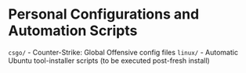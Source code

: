 # Personal Configurations and Automation Scripts

`csgo/` - Counter-Strike: Global Offensive config files
`linux/` - Automatic Ubuntu tool-installer scripts (to be executed post-fresh install)
